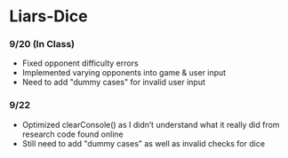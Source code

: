 # Liars-Dice

### 9/20 (In Class)
  - Fixed opponent difficulty errors
  - Implemented varying opponents into game & user input
  - Need to add "dummy cases" for invalid user input

### 9/22
  - Optimized clearConsole() as I didn’t understand what it really did from research code found online
  - Still need to add "dummy cases" as well as invalid checks for dice
